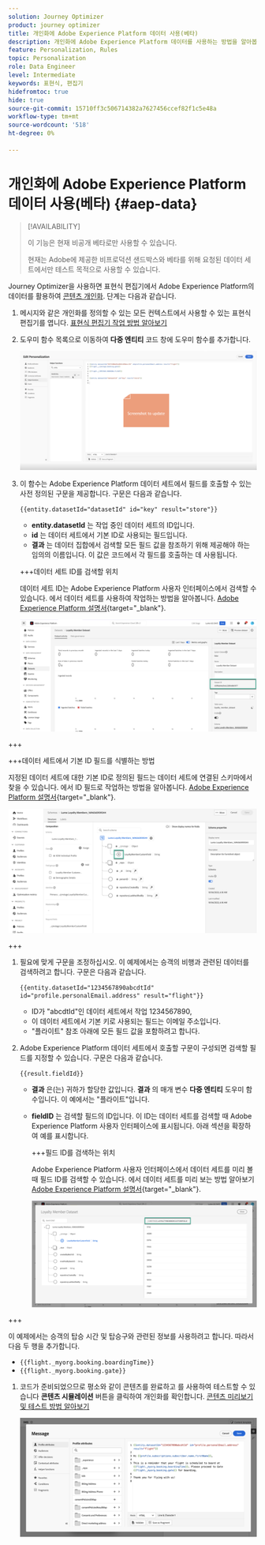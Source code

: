 ```yaml
---
solution: Journey Optimizer
product: journey optimizer
title: 개인화에 Adobe Experience Platform 데이터 사용(베타)
description: 개인화에 Adobe Experience Platform 데이터를 사용하는 방법을 알아봅니다.
feature: Personalization, Rules
topic: Personalization
role: Data Engineer
level: Intermediate
keywords: 표현식, 편집기
hidefromtoc: true
hide: true
source-git-commit: 15710ff3c506714382a7627456ccef82f1c5e48a
workflow-type: tm+mt
source-wordcount: '518'
ht-degree: 0%

---
```


# 개인화에 Adobe Experience Platform 데이터 사용(베타) {#aep-data}

>[!AVAILABILITY]
>
>이 기능은 현재 비공개 베타로만 사용할 수 있습니다.
>
>현재는 Adobe에 제공한 비프로덕션 샌드박스와 베타를 위해 요청된 데이터 세트에서만 테스트 목적으로 사용할 수 있습니다.

Journey Optimizer을 사용하면 표현식 편집기에서 Adobe Experience Platform의 데이터를 활용하여 [콘텐츠 개인화](../personalization/personalize.md). 단계는 다음과 같습니다.

1. 메시지와 같은 개인화를 정의할 수 있는 모든 컨텍스트에서 사용할 수 있는 표현식 편집기를 엽니다. [표현식 편집기 작업 방법 알아보기](../personalization/personalization-build-expressions.md)

1. 도우미 함수 목록으로 이동하여 **다중 엔티티** 코드 창에 도우미 함수를 추가합니다.

   ![](assets/aep-data-helper.png)

1. 이 함수는 Adobe Experience Platform 데이터 세트에서 필드를 호출할 수 있는 사전 정의된 구문을 제공합니다. 구문은 다음과 같습니다.

   ```
   {{entity.datasetId="datasetId" id="key" result="store"}}
   ```

   * **entity.datasetId** 는 작업 중인 데이터 세트의 ID입니다.
   * **id** 는 데이터 세트에서 기본 ID로 사용되는 필드입니다.
   * **결과** 는 데이터 집합에서 검색할 모든 필드 값을 참조하기 위해 제공해야 하는 임의의 이름입니다. 이 값은 코드에서 각 필드를 호출하는 데 사용됩니다.

   +++데이터 세트 ID를 검색할 위치

   데이터 세트 ID는 Adobe Experience Platform 사용자 인터페이스에서 검색할 수 있습니다. 에서 데이터 세트를 사용하여 작업하는 방법을 알아봅니다. [Adobe Experience Platform 설명서](https://experienceleague.adobe.com/en/docs/experience-platform/catalog/datasets/user-guide#view-datasets){target="_blank"}.

   ![](assets/aep-data-dataset.png)

+++

   +++데이터 세트에서 기본 ID 필드를 식별하는 방법

   지정된 데이터 세트에 대한 기본 ID로 정의된 필드는 데이터 세트에 연결된 스키마에서 찾을 수 있습니다. 에서 ID 필드로 작업하는 방법을 알아봅니다. [Adobe Experience Platform 설명서](https://experienceleague.adobe.com/en/docs/experience-platform/xdm/ui/fields/identity){target="_blank"}.

   ![](assets/aep-data-identity.png)

+++

1. 필요에 맞게 구문을 조정하십시오. 이 예제에서는 승객의 비행과 관련된 데이터를 검색하려고 합니다. 구문은 다음과 같습니다.

   ```
   {{entity.datasetId="1234567890abcdtId" id="profile.personalEmail.address" result="flight"}}
   ```

   * ID가 &quot;abcdtId&quot;인 데이터 세트에서 작업 1234567890,
   * 이 데이터 세트에서 기본 키로 사용되는 필드는 이메일 주소입니다.
   * &quot;플라이트&quot; 참조 아래에 모든 필드 값을 포함하려고 합니다.

1. Adobe Experience Platform 데이터 세트에서 호출할 구문이 구성되면 검색할 필드를 지정할 수 있습니다. 구문은 다음과 같습니다.

   ```
   {{result.fieldId}}
   ```

   * **결과** 은(는) 귀하가 할당한 값입니다. **결과** 의 매개 변수 **다중 엔티티** 도우미 함수입니다. 이 예에서는 &quot;플라이트&quot;입니다.
   * **fieldID** 는 검색할 필드의 ID입니다. 이 ID는 데이터 세트를 검색할 때 Adobe Experience Platform 사용자 인터페이스에 표시됩니다. 아래 섹션을 확장하여 예를 표시합니다.

     +++필드 ID를 검색하는 위치

     Adobe Experience Platform 사용자 인터페이스에서 데이터 세트를 미리 볼 때 필드 ID를 검색할 수 있습니다. 에서 데이터 세트를 미리 보는 방법 알아보기 [Adobe Experience Platform 설명서](https://experienceleague.adobe.com/en/docs/experience-platform/catalog/datasets/user-guide#preview){target="_blank"}.

     ![](assets/aep-data-field.png)

+++

   이 예제에서는 승객의 탑승 시간 및 탑승구와 관련된 정보를 사용하려고 합니다. 따라서 다음 두 행을 추가합니다.

   * `{{flight._myorg.booking.boardingTime}}`
   * `{{flight._myorg.booking.gate}}`

1. 코드가 준비되었으므로 평소와 같이 콘텐츠를 완료하고 를 사용하여 테스트할 수 있습니다 **콘텐츠 시뮬레이션** 버튼을 클릭하여 개인화를 확인합니다. [콘텐츠 미리보기 및 테스트 방법 알아보기](../content-management/preview-test.md)


   ![](assets/aep-data-sample.png)
